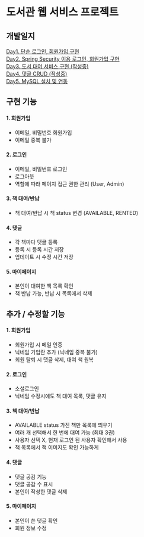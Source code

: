 # 도서관 웹 서비스 프로젝트

## 개발일지
[Day1. 단순 로그인, 회원가입 구현](https://github.com/Seoha-Yoon/library/blob/main/개발일지/도서관_day1.md)  
[Day2. Spring Security 이용 로그인, 회원가입 구현](https://github.com/Seoha-Yoon/library/blob/main/개발일지/도서관_day2.md)  
[Day3. 도서 대여 서비스 구현 (작성중)](https://github.com/Seoha-Yoon/library/blob/main/개발일지/도서관_day3.md)  
[Day4. 댓글 CRUD (작성중)](https://github.com/Seoha-Yoon/library/blob/main/개발일지/도서관_day4.md)  
[Day5. MySQL 설치 및 연동](https://github.com/Seoha-Yoon/library/blob/main/개발일지/도서관_day5.md)  


## 구현 기능
#### 1. 회원가입
- 이메일, 비밀번호 회원가입
- 이메일 중복 불가

#### 2. 로그인
- 이메일, 비밀번호 로그인
- 로그아웃
- 역할에 따라 페이지 접근 권한 관리 (User, Admin)

#### 3. 책 대여/반납
- 책 대여/반납 시 책 status 변경 (AVAILABLE, RENTED)

#### 4. 댓글
- 각 책마다 댓글 등록
- 등록 시 등록 시간 저장
- 업데이트 시 수정 시간 저장

#### 5. 마이페이지
- 본인이 대여한 책 목록 확인
- 책 반납 가능, 반납 시 목록에서 삭제


## 추가 / 수정할 기능
#### 1. 회원가입
- 회원가입 시 메일 인증
- 닉네임 기입란 추가 (닉네임 중복 불가)
- 회원 탈퇴 시 댓글 삭제, 대여 책 원복

#### 2. 로그인
- 소셜로그인
- 닉네임 수정시에도 책 대여 목록, 댓글 유지

#### 3. 책 대여/반납
- AVAILABLE status 가진 책만 목록에 띄우기
- 여러 개 선택해서 한 번에 대여 가능 (최대 3권)
- 사용자 선택 X, 현재 로그인 된 사용자 확인해서 사용
- 책 목록에서 책 이미지도 확인 가능하게

#### 4. 댓글
- 댓글 공감 기능
- 댓글 공감 수 표시
- 본인이 작성한 댓글 삭제

#### 5. 마이페이지
- 본인이 쓴 댓글 확인
- 회원 정보 수정
